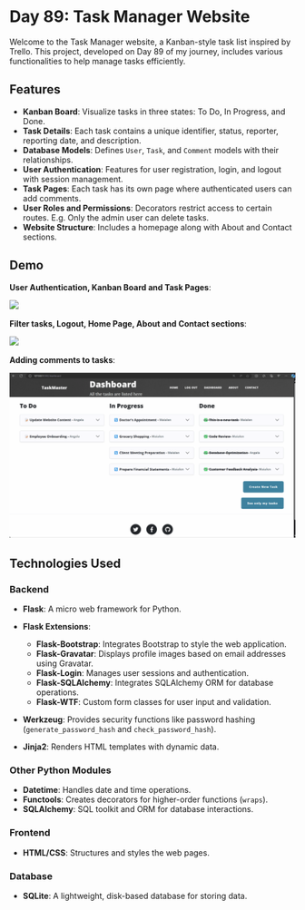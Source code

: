 # Day 89: Task Manager Website

Welcome to the Task Manager website, a Kanban-style task list inspired by Trello. This project, developed on Day 89 of my journey, includes various functionalities to help manage tasks efficiently.

## Features

- **Kanban Board**: Visualize tasks in three states: To Do, In Progress, and Done.
- **Task Details**: Each task contains a unique identifier, status, reporter, reporting date, and description.
- **Database Models**: Defines `User`, `Task`, and `Comment` models with their relationships.
- **User Authentication**: Features for user registration, login, and logout with session management.
- **Task Pages**: Each task has its own page where authenticated users can add comments.
- **User Roles and Permissions**: Decorators restrict access to certain routes. E.g. Only the admin user can delete tasks.
- **Website Structure**: Includes a homepage along with About and Contact sections.

## Demo

**User Authentication, Kanban Board and Task Pages**:

![](./img/01.gif)

**Filter tasks, Logout, Home Page, About and Contact sections**:

![](./img/02.gif)

**Adding comments to tasks**:

![](./img/03.gif)





## Technologies Used

### Backend

- **Flask**: A micro web framework for Python.
- **Flask Extensions**:
    - **Flask-Bootstrap**: Integrates Bootstrap to style the web application.
    - **Flask-Gravatar**: Displays profile images based on email addresses using Gravatar.
    - **Flask-Login**: Manages user sessions and authentication.
    - **Flask-SQLAlchemy**: Integrates SQLAlchemy ORM for database operations.
    - **Flask-WTF**: Custom form classes for user input and validation.

- **Werkzeug**: Provides security functions like password hashing (`generate_password_hash` and `check_password_hash`).
- **Jinja2**: Renders HTML templates with dynamic data.

### Other Python Modules

- **Datetime**: Handles date and time operations.
- **Functools**: Creates decorators for higher-order functions (`wraps`).
- **SQLAlchemy**: SQL toolkit and ORM for database interactions.

### Frontend

- **HTML/CSS**: Structures and styles the web pages.

### Database

- **SQLite**: A lightweight, disk-based database for storing data.


